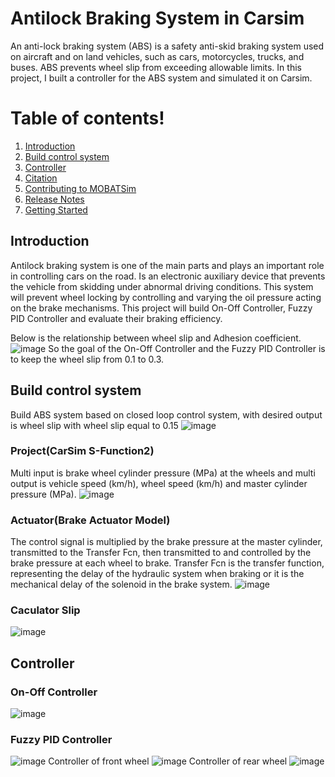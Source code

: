 # **Antilock Braking System in Carsim**

An anti-lock braking system (ABS) is a safety anti-skid braking system used on aircraft and on land vehicles, such as cars, motorcycles, trucks, and buses. ABS prevents wheel slip from exceeding allowable limits. In this project, I built a controller for the ABS system and simulated it on Carsim.

# Table of contents!

1. [Introduction](#introduction)
2. [Build control system](#buildcontrolsystem)
3. [Controller](#Controller)
4. [Citation](#citation)
5. [Contributing to MOBATSim](#contribution)
6. [Release Notes](#releasenotes)
7. [Getting Started](#gettingstarted)

<a name="introduction"></a>
## Introduction
Antilock braking system is one of the main parts and plays an important role in controlling cars on the road. Is an electronic auxiliary device that prevents the vehicle from skidding under abnormal driving conditions. This system will prevent wheel locking by controlling and varying the oil pressure acting on the brake mechanisms. This project will build On-Off Controller, Fuzzy PID Controller and evaluate their braking efficiency.

Below is the relationship between wheel slip and Adhesion coefficient.
![image](https://user-images.githubusercontent.com/95293469/144709635-7b9a0a8d-cad2-4ddd-b1eb-6449f85887a3.png)
So the goal of the On-Off Controller and the Fuzzy PID Controller is to keep the wheel slip from 0.1 to 0.3.

<a name="buildcontrolsystem"></a>

## Build control system
Build ABS system based on closed loop control system, with desired output is wheel slip with wheel slip equal to 0.15
![image](https://user-images.githubusercontent.com/95293469/144710100-17934251-570b-46ae-aa75-5ae5bd0df354.png)

### Project(CarSim S-Function2)
Multi input is brake wheel cylinder pressure (MPa) at the wheels and multi output is vehicle speed (km/h), wheel speed (km/h) and master cylinder pressure (MPa).
![image](https://user-images.githubusercontent.com/95293469/144745669-6450d5ad-da07-4073-8c26-bd00f2623176.png)
### Actuator(Brake Actuator Model)
The control signal is multiplied by the brake pressure at the master cylinder, transmitted to the Transfer Fcn, then transmitted to and controlled by the brake pressure at each wheel to brake. Transfer Fcn is the transfer function, representing the delay of the hydraulic system when braking or it is the mechanical delay of the solenoid in the brake system.
![image](https://user-images.githubusercontent.com/95293469/144746001-ff5be0ef-927a-4a9b-aa55-dee6b0d980d1.png)
### Caculator Slip
![image](https://user-images.githubusercontent.com/95293469/144746109-61b2056a-cca2-4b8d-8331-6f248b8e25ef.png)

<a name="Controller"></a>

## Controller 
### On-Off Controller
![image](https://user-images.githubusercontent.com/95293469/144746205-cf1caf86-878e-45bd-870d-91217ac2d4d5.png)
### Fuzzy PID Controller
![image](https://user-images.githubusercontent.com/95293469/144746237-6467f5b3-e284-4d48-a513-cae32267cf93.png)
Controller of front wheel
![image](https://user-images.githubusercontent.com/95293469/144746313-87758158-02d0-4404-b6e4-7a0b5220bc60.png)
Controller of rear wheel
![image](https://user-images.githubusercontent.com/95293469/144746360-99e2433e-a500-41b8-a9d2-f14e9e9eec6c.png)


